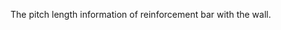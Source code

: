 The pitch length information of reinforcement bar with the wall.

<!-- end of short definition -->

